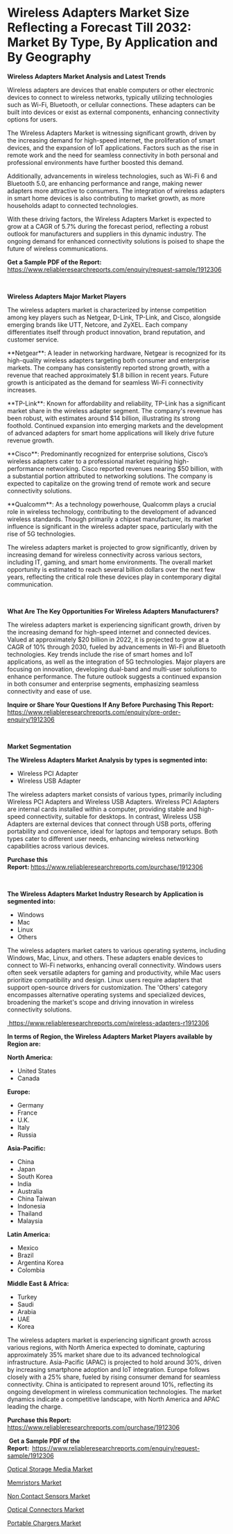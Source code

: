 <p><h1>Wireless Adapters Market Size Reflecting a Forecast Till 2032: Market By Type, By Application and By Geography</h1></p><p><strong>Wireless Adapters Market Analysis and Latest Trends</strong></p>
<p><p>Wireless adapters are devices that enable computers or other electronic devices to connect to wireless networks, typically utilizing technologies such as Wi-Fi, Bluetooth, or cellular connections. These adapters can be built into devices or exist as external components, enhancing connectivity options for users.</p><p>The Wireless Adapters Market is witnessing significant growth, driven by the increasing demand for high-speed internet, the proliferation of smart devices, and the expansion of IoT applications. Factors such as the rise in remote work and the need for seamless connectivity in both personal and professional environments have further boosted this demand. </p><p>Additionally, advancements in wireless technologies, such as Wi-Fi 6 and Bluetooth 5.0, are enhancing performance and range, making newer adapters more attractive to consumers. The integration of wireless adapters in smart home devices is also contributing to market growth, as more households adapt to connected technologies.</p><p>With these driving factors, the Wireless Adapters Market is expected to grow at a CAGR of 5.7% during the forecast period, reflecting a robust outlook for manufacturers and suppliers in this dynamic industry. The ongoing demand for enhanced connectivity solutions is poised to shape the future of wireless communications.</p></p>
<p><strong>Get a Sample PDF of the Report:&nbsp;</strong> <a href="https://www.reliableresearchreports.com/enquiry/request-sample/1912306?utm_campaign=117&utm_medium=2&utm_source=Github&utm_content=ia&utm_term=11022025&utm_id=wireless-adapters">https://www.reliableresearchreports.com/enquiry/request-sample/1912306</a></p>
<p>&nbsp;</p>
<p><strong>Wireless Adapters Major Market Players</strong></p>
<p><p>The wireless adapters market is characterized by intense competition among key players such as Netgear, D-Link, TP-Link, and Cisco, alongside emerging brands like UTT, Netcore, and ZyXEL. Each company differentiates itself through product innovation, brand reputation, and customer service.</p><p>**Netgear**: A leader in networking hardware, Netgear is recognized for its high-quality wireless adapters targeting both consumer and enterprise markets. The company has consistently reported strong growth, with a revenue that reached approximately $1.8 billion in recent years. Future growth is anticipated as the demand for seamless Wi-Fi connectivity increases.</p><p>**TP-Link**: Known for affordability and reliability, TP-Link has a significant market share in the wireless adapter segment. The company's revenue has been robust, with estimates around $14 billion, illustrating its strong foothold. Continued expansion into emerging markets and the development of advanced adapters for smart home applications will likely drive future revenue growth.</p><p>**Cisco**: Predominantly recognized for enterprise solutions, Cisco’s wireless adapters cater to a professional market requiring high-performance networking. Cisco reported revenues nearing $50 billion, with a substantial portion attributed to networking solutions. The company is expected to capitalize on the growing trend of remote work and secure connectivity solutions.</p><p>**Qualcomm**: As a technology powerhouse, Qualcomm plays a crucial role in wireless technology, contributing to the development of advanced wireless standards. Though primarily a chipset manufacturer, its market influence is significant in the wireless adapter space, particularly with the rise of 5G technologies.</p><p>The wireless adapters market is projected to grow significantly, driven by increasing demand for wireless connectivity across various sectors, including IT, gaming, and smart home environments. The overall market opportunity is estimated to reach several billion dollars over the next few years, reflecting the critical role these devices play in contemporary digital communication.</p></p>
<p>&nbsp;</p>
<p><strong>What Are The Key Opportunities For Wireless Adapters Manufacturers?</strong></p>
<p><p>The wireless adapters market is experiencing significant growth, driven by the increasing demand for high-speed internet and connected devices. Valued at approximately $20 billion in 2022, it is projected to grow at a CAGR of 10% through 2030, fueled by advancements in Wi-Fi and Bluetooth technologies. Key trends include the rise of smart homes and IoT applications, as well as the integration of 5G technologies. Major players are focusing on innovation, developing dual-band and multi-user solutions to enhance performance. The future outlook suggests a continued expansion in both consumer and enterprise segments, emphasizing seamless connectivity and ease of use.</p></p>
<p><strong>Inquire or Share Your Questions If Any Before Purchasing This Report:</strong> <a href="https://www.reliableresearchreports.com/enquiry/pre-order-enquiry/1912306?utm_campaign=117&utm_medium=2&utm_source=Github&utm_content=ia&utm_term=11022025&utm_id=wireless-adapters">https://www.reliableresearchreports.com/enquiry/pre-order-enquiry/1912306</a></p>
<p>&nbsp;</p>
<p><strong>Market Segmentation</strong></p>
<p><strong>The Wireless Adapters Market Analysis by types is segmented into:</strong></p>
<p><ul><li>Wireless PCI Adapter</li><li>Wireless USB Adapter</li></ul></p>
<p><p>The wireless adapters market consists of various types, primarily including Wireless PCI Adapters and Wireless USB Adapters. Wireless PCI Adapters are internal cards installed within a computer, providing stable and high-speed connectivity, suitable for desktops. In contrast, Wireless USB Adapters are external devices that connect through USB ports, offering portability and convenience, ideal for laptops and temporary setups. Both types cater to different user needs, enhancing wireless networking capabilities across various devices.</p></p>
<p><strong>Purchase this Report:&nbsp;</strong><a href="https://www.reliableresearchreports.com/purchase/1912306?utm_campaign=117&utm_medium=2&utm_source=Github&utm_content=ia&utm_term=11022025&utm_id=wireless-adapters">https://www.reliableresearchreports.com/purchase/1912306</a></p>
<p>&nbsp;</p>
<p><strong>The Wireless Adapters Market Industry Research by Application is segmented into:</strong></p>
<p><ul><li>Windows</li><li>Mac</li><li>Linux</li><li>Others</li></ul></p>
<p><p>The wireless adapters market caters to various operating systems, including Windows, Mac, Linux, and others. These adapters enable devices to connect to Wi-Fi networks, enhancing overall connectivity. Windows users often seek versatile adapters for gaming and productivity, while Mac users prioritize compatibility and design. Linux users require adapters that support open-source drivers for customization. The 'Others' category encompasses alternative operating systems and specialized devices, broadening the market's scope and driving innovation in wireless connectivity solutions.</p></p>
<p><a href="https://www.reliableresearchreports.com/wireless-adapters-r1912306?utm_campaign=117&utm_medium=2&utm_source=Github&utm_content=ia&utm_term=11022025&utm_id=wireless-adapters">&nbsp;https://www.reliableresearchreports.com/wireless-adapters-r1912306</a></p>
<p><strong>In terms of Region, the Wireless Adapters Market Players available by Region are:</strong></p>
<p>
    <p> <strong> North America: </strong>
        <ul>
            <li>United States</li>
            <li>Canada</li>
        </ul>
        </p> 
    <p> <strong> Europe: </strong>
        <ul>
            <li>Germany</li>
            <li>France</li>
            <li>U.K.</li>
            <li>Italy</li>
            <li>Russia</li>
        </ul>
        </p> 
    <p> <strong> Asia-Pacific: </strong>
        <ul>
            <li>China</li>
            <li>Japan</li>
            <li>South Korea</li>
            <li>India</li>
            <li>Australia</li>
            <li>China Taiwan</li>
            <li>Indonesia</li>
            <li>Thailand</li>
            <li>Malaysia</li>
        </ul>
        </p> 
    <p> <strong> Latin America: </strong>
        <ul>
            <li>Mexico</li>
            <li>Brazil</li>
            <li>Argentina Korea</li>
            <li>Colombia</li>
        </ul>
        </p> 
    <p> <strong> Middle East & Africa: </strong>
        <ul>
            <li>Turkey</li>
            <li>Saudi</li>
            <li>Arabia</li>
            <li>UAE</li>
            <li>Korea</li>
        </ul>
    </p>
    </p>
<p><p>The wireless adapters market is experiencing significant growth across various regions, with North America expected to dominate, capturing approximately 35% market share due to its advanced technological infrastructure. Asia-Pacific (APAC) is projected to hold around 30%, driven by increasing smartphone adoption and IoT integration. Europe follows closely with a 25% share, fueled by rising consumer demand for seamless connectivity. China is anticipated to represent around 10%, reflecting its ongoing development in wireless communication technologies. The market dynamics indicate a competitive landscape, with North America and APAC leading the charge.</p></p>
<p><strong>Purchase this Report: </strong><a href="https://www.reliableresearchreports.com/purchase/1912306?utm_campaign=117&utm_medium=2&utm_source=Github&utm_content=ia&utm_term=11022025&utm_id=wireless-adapters">https://www.reliableresearchreports.com/purchase/1912306</a></p>
<p>&nbsp;<strong>Get a Sample PDF of the Report:&nbsp;&nbsp;</strong><a href="https://www.reliableresearchreports.com/enquiry/request-sample/1912306?utm_campaign=117&utm_medium=2&utm_source=Github&utm_content=ia&utm_term=11022025&utm_id=wireless-adapters">https://www.reliableresearchreports.com/enquiry/request-sample/1912306</a></p>
<p><strong></strong></p>
<p><p><a href="https://github.com/alasmyayock/Market-Research-Report-List-1/blob/main/optical-storage-media-market.md?utm_campaign=117&utm_medium=2&utm_source=Github&utm_content=ia&utm_term=11022025&utm_id=wireless-adapters">Optical Storage Media Market</a></p><p><a href="https://github.com/memorirummy/Market-Research-Report-List-1/blob/main/memristors-market.md?utm_campaign=117&utm_medium=2&utm_source=Github&utm_content=ia&utm_term=11022025&utm_id=wireless-adapters">Memristors Market</a></p><p><a href="https://github.com/phumlaaijem/Market-Research-Report-List-1/blob/main/non-contact-sensors-market.md?utm_campaign=117&utm_medium=2&utm_source=Github&utm_content=ia&utm_term=11022025&utm_id=wireless-adapters">Non Contact Sensors Market</a></p><p><a href="https://github.com/eusoffyhanty/Market-Research-Report-List-1/blob/main/optical-connectors-market.md?utm_campaign=117&utm_medium=2&utm_source=Github&utm_content=ia&utm_term=11022025&utm_id=wireless-adapters">Optical Connectors Market</a></p><p><a href="https://github.com/xanaanenkaly/Market-Research-Report-List-1/blob/main/portable-chargers-market.md?utm_campaign=117&utm_medium=2&utm_source=Github&utm_content=ia&utm_term=11022025&utm_id=wireless-adapters">Portable Chargers Market</a></p></p>
